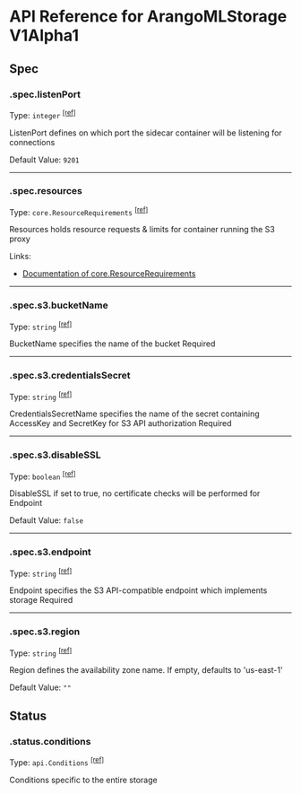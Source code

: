 # API Reference for ArangoMLStorage V1Alpha1

## Spec

### .spec.listenPort

Type: `integer` <sup>[\[ref\]](https://github.com/arangodb/kube-arangodb/blob/1.2.35/pkg/apis/ml/v1alpha1/storage_spec.go#L32)</sup>

ListenPort defines on which port the sidecar container will be listening for connections

Default Value: `9201`

***

### .spec.resources

Type: `core.ResourceRequirements` <sup>[\[ref\]](https://github.com/arangodb/kube-arangodb/blob/1.2.35/pkg/apis/ml/v1alpha1/storage_spec.go#L37)</sup>

Resources holds resource requests & limits for container running the S3 proxy

Links:
* [Documentation of core.ResourceRequirements](https://kubernetes.io/docs/reference/generated/kubernetes-api/v1.26/#resourcerequirements-v1-core)

***

### .spec.s3.bucketName

Type: `string` <sup>[\[ref\]](https://github.com/arangodb/kube-arangodb/blob/1.2.35/pkg/apis/ml/v1alpha1/storage_s3_spec.go#L39)</sup>

BucketName specifies the name of the bucket
Required

***

### .spec.s3.credentialsSecret

Type: `string` <sup>[\[ref\]](https://github.com/arangodb/kube-arangodb/blob/1.2.35/pkg/apis/ml/v1alpha1/storage_s3_spec.go#L42)</sup>

CredentialsSecretName specifies the name of the secret containing AccessKey and SecretKey for S3 API authorization
Required

***

### .spec.s3.disableSSL

Type: `boolean` <sup>[\[ref\]](https://github.com/arangodb/kube-arangodb/blob/1.2.35/pkg/apis/ml/v1alpha1/storage_s3_spec.go#L33)</sup>

DisableSSL if set to true, no certificate checks will be performed for Endpoint

Default Value: `false`

***

### .spec.s3.endpoint

Type: `string` <sup>[\[ref\]](https://github.com/arangodb/kube-arangodb/blob/1.2.35/pkg/apis/ml/v1alpha1/storage_s3_spec.go#L30)</sup>

Endpoint specifies the S3 API-compatible endpoint which implements storage
Required

***

### .spec.s3.region

Type: `string` <sup>[\[ref\]](https://github.com/arangodb/kube-arangodb/blob/1.2.35/pkg/apis/ml/v1alpha1/storage_s3_spec.go#L36)</sup>

Region defines the availability zone name. If empty, defaults to 'us-east-1'

Default Value: `""`

## Status

### .status.conditions

Type: `api.Conditions` <sup>[\[ref\]](https://github.com/arangodb/kube-arangodb/blob/1.2.35/pkg/apis/ml/v1alpha1/storage_status.go#L28)</sup>

Conditions specific to the entire storage

